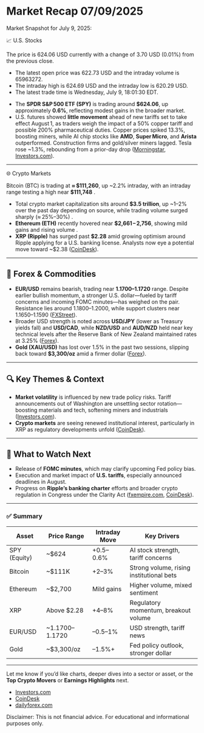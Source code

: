 # Market Recap 07/09/2025

Market Snapshot for July 9, 2025:

 📈 U.S. Stocks

The price is 624.06 USD currently with a change of 3.70 USD (0.01%) from the previous close.
* The latest open price was 622.73 USD and the intraday volume is 65963272.
* The intraday high is 624.69 USD and the intraday low is 620.29 USD.
* The latest trade time is Wednesday, July 9, 18:01:30 EDT.

- The **SPDR S\&P 500 ETF (SPY)** is trading around **\$624.06**, up approximately **0.6%**, reflecting modest gains in the broader market.
- U.S. futures showed **little movement** ahead of new tariffs set to take effect August 1, as traders weigh the impact of a 50% copper tariff and possible 200% pharmaceutical duties. Copper prices spiked 13.3%, boosting miners, while AI chip stocks like **AMD**, **Super Micro**, and **Arista** outperformed. Construction firms and gold/silver miners lagged. Tesla rose \~1.3%, rebounding from a prior-day drop ([Morningstar][1], [Investors.com][2]).

---

🌐 Crypto Markets

Bitcoin (BTC) is trading at **≈ \$111,260**, up \~2.2% intraday, with an intraday range testing a high near **\$111,748** .
* Total crypto market capitalization sits around **\$3.5 trillion**, up \~1–2% over the past day depending on source, while trading volume surged sharply (≈ 25%–30%) .
* **Ethereum (ETH)** recently hovered near **\$2,661 – 2,756**, showing mild gains and rising volume .
* **XRP (Ripple)** has surged past **\$2.28** amid growing optimism around Ripple applying for a U.S. banking license. Analysts now eye a potential move toward \~\$2.38 ([CoinDesk][3]).

---

## 💱 Forex & Commodities

* **EUR/USD** remains bearish, trading near **1.1700–1.1720** range. Despite earlier bullish momentum, a stronger U.S. dollar—fueled by tariff concerns and incoming FOMC minutes—has weighed on the pair. Resistance lies around 1.1800–1.2000, while support clusters near 1.1650–1.1590 ([FXStreet][4]).
* Broader USD strength is noted across **USD/JPY** (lower as Treasury yields fall) and **USD/CAD**, while **NZD/USD** and **AUD/NZD** held near key technical levels after the Reserve Bank of New Zealand maintained rates at 3.25% ([Forex][5]).
* **Gold (XAU/USD)** has lost over 1.5% in the past two sessions, slipping back toward **\$3,300/oz** amid a firmer dollar ([Forex][6]).

---

## 🔍 Key Themes & Context

* **Market volatility** is influenced by new trade policy risks. Tariff announcements out of Washington are unsettling sector rotation—boosting materials and tech, softening miners and industrials ([Investors.com][2]).
* **Crypto markets** are seeing renewed institutional interest, particularly in XRP as regulatory developments unfold ([CoinDesk][3]).

---

## 🔭 What to Watch Next

* Release of **FOMC minutes**, which may clarify upcoming Fed policy bias.
* Execution and market impact of **U.S. tariffs**, especially announced deadlines in August.
* Progress on **Ripple’s banking charter** efforts and broader crypto regulation in Congress under the Clarity Act ([fxempire.com][7], [CoinDesk][3]).

---

### ✅ Summary

| Asset        | Price Range     | Intraday Move | Key Drivers                              |
| ------------ | --------------- | ------------- | ---------------------------------------- |
| SPY (Equity) | \~\$624         | +0.5–0.6%     | AI stock strength, tariff concerns       |
| Bitcoin      | \~\$111K        | +2–3%         | Strong volume, rising institutional bets |
| Ethereum     | \~\$2,700       | Mild gains    | Higher volume, mixed sentiment           |
| XRP          | Above \$2.28    | +4–8%         | Regulatory momentum, breakout volume     |
| EUR/USD      | \~1.1700–1.1720 | –0.5–1%       | USD strength, tariff news                |
| Gold         | \~\$3,300/oz    | –1.5%+        | Fed policy outlook, stronger dollar      |

---

Let me know if you’d like charts, deeper dives into a sector or asset, or the **Top Crypto Movers** or **Earnings Highlights** next.

* [Investors.com](https://www.investors.com/market-trend/stock-market-today/dow-jones-futures-trump-tariff-news-amd-ai-stock-elon-musk-tesla-shut-up/?utm_source=chatgpt.com)
* [CoinDesk](https://www.coindesk.com/markets/2025/07/09/xrp-clears-228-on-breakout-volume-eyes-230-on-ripples-banking-charter-push?utm_source=chatgpt.com)
* [dailyforex.com](https://www.dailyforex.com/forex-technical-analysis/2025/07/eurusd-analysis-july9-2025/230976?utm_source=chatgpt.com)

Disclaimer: This is not financial advice. For educational and informational purposes only.

[1]: https://www.morningstar.com/markets?utm_source=chatgpt.com "US Markets, Company Earnings, Stock Market Trends, Market News"
[2]: https://www.investors.com/market-trend/stock-market-today/dow-jones-futures-trump-tariff-news-amd-ai-stock-elon-musk-tesla-shut-up/?utm_source=chatgpt.com "Dow Jones Futures: Stocks Quiet Amid Trump Tariffs; Elon Musk Tells Tesla Bull To 'Shut Up'"
[3]: https://www.coindesk.com/markets/2025/07/09/xrp-clears-228-on-breakout-volume-eyes-230-on-ripples-banking-charter-push?utm_source=chatgpt.com "XRP Clears $2.28 on Breakout Volume, Eyes $2.30 on Ripple's Banking Charter Push"
[4]: https://www.fxstreet.com/currencies/eurusd?utm_source=chatgpt.com "EUR/USD Forecast, News and Analysis (Euro and US Dollar)"
[5]: https://www.forex.com/en-us/news-and-analysis/nzd-usd-and-aud-nzd-analysis-rbnz-holds-rates-technical-levels-i/?utm_source=chatgpt.com "NZD/USD and AUD/NZD Analysis: RBNZ Holds Rates, Technical Levels in Focus"
[6]: https://www.forex.com/en-us/news-and-analysis/gold-analysis-xauusd-returns-to-the-3300-zone-as-the-us-dollar-s/?utm_source=chatgpt.com "Gold Analysis: XAU/USD Returns to the $3,300 Zone as the U.S. Dollar Strengthens"
[7]: https://www.fxempire.com/forecasts/article/u-s-dollar-gains-ground-ahead-of-fomc-minutes-analysis-for-eur-usd-gbp-usd-usd-cad-usd-jpy-3-1532379?utm_source=chatgpt.com "U.S. Dollar Gains Ground Ahead Of FOMC Minutes: Analysis For EUR/USD, GBP/USD, USD/CAD, USD/JPY"

